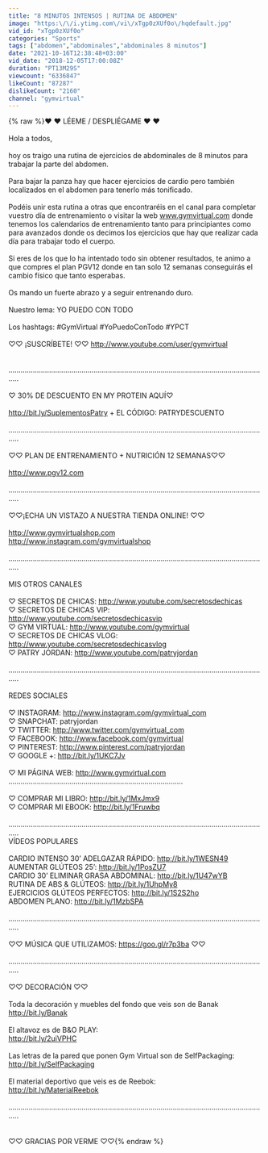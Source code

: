```yaml
---
title: "8 MINUTOS INTENSOS | RUTINA DE ABDOMEN"
image: "https:\/\/i.ytimg.com\/vi\/xTgp0zXUf0o\/hqdefault.jpg"
vid_id: "xTgp0zXUf0o"
categories: "Sports"
tags: ["abdomen","abdominales","abdominales 8 minutos"]
date: "2021-10-16T12:38:48+03:00"
vid_date: "2018-12-05T17:00:08Z"
duration: "PT13M29S"
viewcount: "6336847"
likeCount: "87287"
dislikeCount: "2160"
channel: "gymvirtual"
---
```

{% raw %}♥ ♥ LÉEME / DESPLIÉGAME ♥ ♥<br /><br />Hola a todos,<br /><br />hoy os traigo una rutina de ejercicios de abdominales de 8 minutos para trabajar la parte del abdomen.<br /><br />Para bajar la panza hay que hacer ejercicios de cardio pero también localizados en el abdomen para tenerlo más tonificado.<br /><br />Podéis unir esta rutina a otras que encontraréis en el canal para completar vuestro día de entrenamiento o visitar la web www.gymvirtual.com donde tenemos los calendarios de entrenamiento tanto para principiantes como para avanzados donde os decimos los ejercicios que hay que realizar cada día para trabajar todo el cuerpo.<br /><br />Si eres de los que lo ha intentado todo sin obtener resultados, te animo a que compres el plan PGV12 donde en tan solo 12 semanas conseguirás el cambio físico que tanto esperabas.<br /><br />Os mando un fuerte abrazo y a seguir entrenando duro.<br /><br />Nuestro lema: YO PUEDO CON TODO<br /><br />Los hashtags: #GymVirtual #YoPuedoConTodo #YPCT<br /><br />♡♡ ¡SUSCRÍBETE! ♡♡ <a rel="nofollow" target="blank" href="http://www.youtube.com/user/gymvirtual">http://www.youtube.com/user/gymvirtual</a> <br /><br /><br />.................................................................................................................................<br /><br />♡ 30% DE DESCUENTO EN MY PROTEIN AQUÍ♡<br /><br /><a rel="nofollow" target="blank" href="http://bit.ly/SuplementosPatry">http://bit.ly/SuplementosPatry</a> + EL CÓDIGO: PATRYDESCUENTO<br /><br />.................................................................................................................................<br /><br />♡♡ PLAN DE ENTRENAMIENTO + NUTRICIÓN 12 SEMANAS♡♡<br /><br /><a rel="nofollow" target="blank" href="http://www.pgv12.com">http://www.pgv12.com</a><br /><br />.................................................................................................................................<br /><br />♡♡¡ECHA UN VISTAZO A NUESTRA TIENDA ONLINE! ♡♡<br /><br /><a rel="nofollow" target="blank" href="http://www.gymvirtualshop.com">http://www.gymvirtualshop.com</a><br /><a rel="nofollow" target="blank" href="http://www.instagram.com/gymvirtualshop">http://www.instagram.com/gymvirtualshop</a><br /><br />.................................................................................................................................<br /><br />MIS OTROS CANALES<br /><br />♡ SECRETOS DE CHICAS: <a rel="nofollow" target="blank" href="http://www.youtube.com/secretosdechicas">http://www.youtube.com/secretosdechicas</a> <br />♡ SECRETOS DE CHICAS VIP: <a rel="nofollow" target="blank" href="http://www.youtube.com/secretosdechicasvip">http://www.youtube.com/secretosdechicasvip</a> <br />♡ GYM VIRTUAL: <a rel="nofollow" target="blank" href="http://www.youtube.com/gymvirtual">http://www.youtube.com/gymvirtual</a> <br />♡ SECRETOS DE CHICAS VLOG: <a rel="nofollow" target="blank" href="http://www.youtube.com/secretosdechicasvlog">http://www.youtube.com/secretosdechicasvlog</a> <br />♡ PATRY JORDAN: <a rel="nofollow" target="blank" href="http://www.youtube.com/patryjordan">http://www.youtube.com/patryjordan</a> <br /><br />.................................................................................................................................<br /><br />REDES SOCIALES<br /><br />♡ INSTAGRAM: <a rel="nofollow" target="blank" href="http://www.instagram.com/gymvirtual_com">http://www.instagram.com/gymvirtual_com</a><br />♡ SNAPCHAT: patryjordan<br />♡ TWITTER: <a rel="nofollow" target="blank" href="http://www.twitter.com/gymvirtual_com">http://www.twitter.com/gymvirtual_com</a> <br />♡ FACEBOOK: <a rel="nofollow" target="blank" href="http://www.facebook.com/gymvirtual">http://www.facebook.com/gymvirtual</a><br />♡ PINTEREST: <a rel="nofollow" target="blank" href="http://www.pinterest.com/patryjordan">http://www.pinterest.com/patryjordan</a> <br />♡ GOOGLE +: <a rel="nofollow" target="blank" href="http://bit.ly/1UKC7Jv">http://bit.ly/1UKC7Jv</a> <br /><br />♡ MI PÁGINA WEB: <a rel="nofollow" target="blank" href="http://www.gymvirtual.com">http://www.gymvirtual.com</a>  <br />......................................................................................<br /><br />♡ COMPRAR MI LIBRO: <a rel="nofollow" target="blank" href="http://bit.ly/1MxJmx9">http://bit.ly/1MxJmx9</a><br />♡ COMPRAR MI EBOOK: <a rel="nofollow" target="blank" href="http://bit.ly/1Fruwbq">http://bit.ly/1Fruwbq</a> <br /><br />.................................................................................................................................<br />VÍDEOS POPULARES<br /><br />CARDIO INTENSO 30’ ADELGAZAR RÁPIDO: <a rel="nofollow" target="blank" href="http://bit.ly/1WESN49">http://bit.ly/1WESN49</a> <br />AUMENTAR GLÚTEOS 25’: <a rel="nofollow" target="blank" href="http://bit.ly/1PosZU7">http://bit.ly/1PosZU7</a> <br />CARDIO 30’ ELIMINAR GRASA ABDOMINAL: <a rel="nofollow" target="blank" href="http://bit.ly/1U47wYB">http://bit.ly/1U47wYB</a> <br />RUTINA DE ABS &amp; GLÚTEOS: <a rel="nofollow" target="blank" href="http://bit.ly/1UhpMy8">http://bit.ly/1UhpMy8</a> <br />EJERCICIOS GLÚTEOS PERFECTOS: <a rel="nofollow" target="blank" href="http://bit.ly/1S2S2ho">http://bit.ly/1S2S2ho</a> <br />ABDOMEN PLANO: <a rel="nofollow" target="blank" href="http://bit.ly/1MzbSPA">http://bit.ly/1MzbSPA</a> <br /><br />.................................................................................................................................<br /><br /> ♡♡ MÚSICA QUE UTILIZAMOS: <a rel="nofollow" target="blank" href="https://goo.gl/r7p3ba">https://goo.gl/r7p3ba</a> ♡♡<br /><br />.................................................................................................................................<br /><br />♡♡ DECORACIÓN ♡♡<br /><br />Toda la decoración y muebles del fondo que veis son de Banak <a rel="nofollow" target="blank" href="http://bit.ly/Banak">http://bit.ly/Banak</a><br /><br />El altavoz es de B&amp;O PLAY: <br /><a rel="nofollow" target="blank" href="http://bit.ly/2uiVPHC">http://bit.ly/2uiVPHC</a><br /><br />Las letras de la pared que ponen Gym Virtual son de SelfPackaging:<br /><a rel="nofollow" target="blank" href="http://bit.ly/SelfPackaging">http://bit.ly/SelfPackaging</a><br /><br />El material deportivo que veis es de Reebok:<br /><a rel="nofollow" target="blank" href="http://bit.ly/MaterialReebok">http://bit.ly/MaterialReebok</a><br /><br />.................................................................................................................................<br /><br /><br />♡♡ GRACIAS POR VERME ♡♡{% endraw %}
